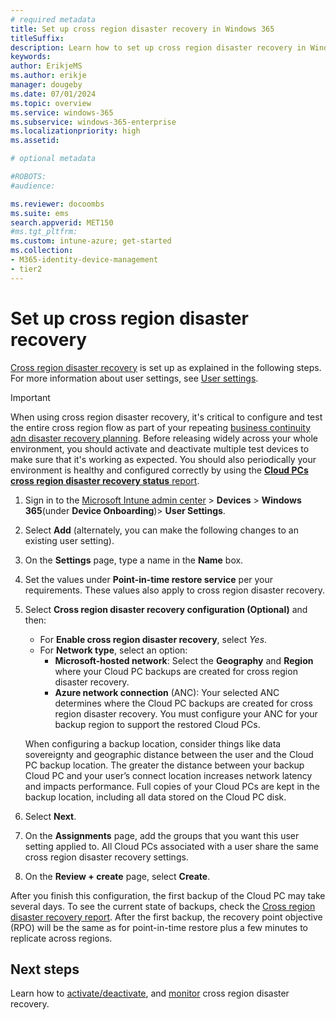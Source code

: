 ```yaml
---
# required metadata
title: Set up cross region disaster recovery in Windows 365
titleSuffix:
description: Learn how to set up cross region disaster recovery in Windows 365.
keywords:
author: ErikjeMS
ms.author: erikje
manager: dougeby
ms.date: 07/01/2024
ms.topic: overview
ms.service: windows-365
ms.subservice: windows-365-enterprise
ms.localizationpriority: high
ms.assetid: 

# optional metadata

#ROBOTS:
#audience:

ms.reviewer: docoombs
ms.suite: ems
search.appverid: MET150
#ms.tgt_pltfrm:
ms.custom: intune-azure; get-started
ms.collection:
- M365-identity-device-management
- tier2
---
```


# Set up cross region disaster recovery

[Cross region disaster recovery](cross-region-disaster-recovery.md) is set up as explained in the following steps. For more information about user settings, see [User settings](assign-users-as-local-admin.md).

> [!IMPORTANT]  
> When using cross region disaster recovery, it's critical to configure and test the entire cross region flow as part of your repeating [business continuity adn disaster recovery planning](../business-continuity-disaster-recovery.md). Before releasing widely across your whole environment, you should activate and deactivate multiple test devices to make sure that it's working as expected. You should also periodically your environment is healthy and configured correctly by using the [**Cloud PCs cross region disaster recovery status** report](cross-region-disaster-recovery-report.md).


1. Sign in to the [Microsoft Intune admin center](https://go.microsoft.com/fwlink/?linkid=2109431) > **Devices** > **Windows 365**(under **Device Onboarding**)> **User Settings**.
2. Select **Add** (alternately, you can make the following changes to an existing user setting).
3. On the **Settings** page, type a name in the **Name** box.
4. Set the values under **Point-in-time restore service** per your requirements. These values also apply to cross region disaster recovery.
5. Select **Cross region disaster recovery configuration (Optional)** and then:

    - For **Enable cross region disaster recovery**, select *Yes*.
    - For **Network type**, select an option:
      - **Microsoft-hosted network**: Select the **Geography** and **Region** where your Cloud PC backups are created for cross region disaster recovery.
      - **Azure network connection** (ANC): Your selected ANC determines where the Cloud PC backups are created for cross region disaster recovery. You must configure your ANC for your backup region to support the restored Cloud PCs.

    When configuring a backup location, consider things like data sovereignty and geographic distance between the user and the Cloud PC backup location. The greater the distance between your backup Cloud PC and your user’s connect location increases network latency and impacts performance. Full copies of your Cloud PCs are kept in the backup location, including all data stored on the Cloud PC disk.

6. Select **Next**.
7. On the **Assignments** page, add the groups that you want this user setting applied to. All Cloud PCs associated with a user share the same cross region disaster recovery settings.
8. On the **Review + create** page, select **Create**.

After you finish this configuration, the first backup of the Cloud PC may take several days. To see the current state of backups, check the [Cross region disaster recovery report](cross-region-disaster-recovery-report.md). After the first backup, the recovery point objective (RPO) will be the same as for point-in-time restore plus a few minutes to replicate across regions.

<!-- ########################## -->
## Next steps

Learn how to [activate/deactivate](cross-region-disaster-recovery-activate.md), and [monitor](cross-region-disaster-recovery-report.md) cross region disaster recovery.
